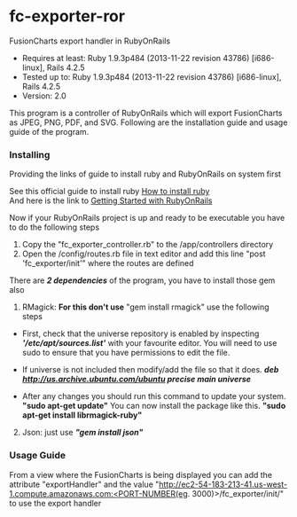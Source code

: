 # fc-exporter-ror
FusionCharts export handler in RubyOnRails

* Requires at least: Ruby 1.9.3p484 (2013-11-22 revision 43786) [i686-linux], Rails 4.2.5
* Tested up to: Ruby 1.9.3p484 (2013-11-22 revision 43786) [i686-linux], Rails 4.2.5
* Version: 2.0

This program is a controller of RubyOnRails which will export FusionCharts as JPEG, PNG, PDF, and SVG. Following are the installation guide and usage guide of the program.

### Installing
  Providing the links of guide to install ruby and RubyOnRails on system first
  
  See this official guide to install ruby [How to install ruby](https://www.ruby-lang.org/en/documentation/installation/)    
  And here is the link to [Getting Started with RubyOnRails](http://guides.rubyonrails.org/getting_started.html)
  
  Now if your RubyOnRails project is up and ready to be executable you have to do the following steps
  
1.  Copy the "fc_exporter_controller.rb" to the <root>/app/controllers directory
2.  Open the <root>/config/routes.rb file in text editor and add this line "post 'fc_exporter/init'" where the routes are defined

There are **_2 dependencies_** of the program, you have to install those gem also
  
1. RMagick: **For this don't use** "gem install rmagick" use the following steps

  - First, check that the universe repository is enabled by inspecting **_'/etc/apt/sources.list'_** with your favourite editor.
  You will need to use sudo to ensure that you have permissions to edit the file.

  - If universe is not included then modify/add the file so that it does.
  **_deb http://us.archive.ubuntu.com/ubuntu precise main universe_**
 
  - After any changes you should run this command to update your system.
   **"sudo apt-get update"**
  You can now install the package like this.
  **"sudo apt-get install librmagick-ruby"**
 
2. Json: just use **_"gem install json"_** 


### Usage Guide

From a view where the FusionCharts is being displayed you can add the attribute "exportHandler" and the value "http://ec2-54-183-213-41.us-west-1.compute.amazonaws.com:<PORT-NUMBER(eg. 3000)>/fc_exporter/init/" to use the export handler

